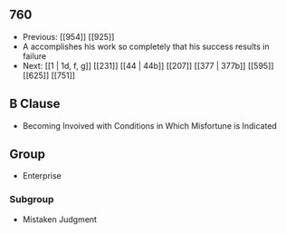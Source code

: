 ## 760
- Previous: [[954]] [[925]] 
- A accomplishes his work so completely that his success results in failure
- Next: [[1 | 1d, f, g]] [[231]] [[44 | 44b]] [[207]] [[377 | 377b]] [[595]] [[625]] [[751]] 

## B Clause
- Becoming Invoived with Conditions in Which Misfortune is Indicated

## Group
- Enterprise

### Subgroup
- Mistaken Judgment

